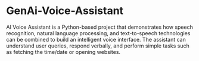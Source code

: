 # GenAi-Voice-Assistant
AI Voice Assistant is a Python-based project that demonstrates how speech recognition, natural language processing, and text-to-speech technologies can be combined to build an intelligent voice interface. The assistant can understand user queries, respond verbally, and perform simple tasks such as fetching the time/date or opening websites.
